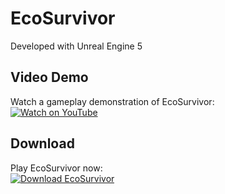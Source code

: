 # EcoSurvivor

Developed with Unreal Engine 5

## **Video Demo**
Watch a gameplay demonstration of EcoSurvivor:  
[![Watch on YouTube](https://img.shields.io/badge/YouTube-Watch%20Demo-red?logo=youtube)](https://youtu.be/T9LSOlsPPMg?feature=shared)

## **Download**
Play EcoSurvivor now:  
[![Download EcoSurvivor](https://img.shields.io/badge/Download-EcoSurvivor-blue?logo=download)](https://drive.google.com/drive/u/2/folders/1ovTqN9NEHQJXjul0B2u2IKks7i2K-WCf)
